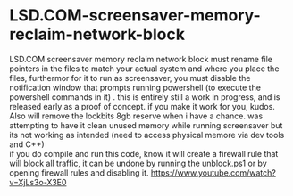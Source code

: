 # LSD.COM-screensaver-memory-reclaim-network-block
LSD.COM screensaver memory reclaim network block
must rename file pointers in the files to match your actual system and where you place the files, 
furthermor for it to run as screensaver, you must disable the notification window that prompts running powershell (to execute the powershell  commands in it) . this is entirely still a work in progress, and is released early as a proof of concept. if you make it work for you, kudos. Also will remove the lockbits 8gb reserve when i have a chance. was attempting to have it clean unused memory while running screensaver but its not working as intended (need to access physical memore via dev tools and C++)       
if you do compile and run this code, know it will create a firewall rule that will block all traffic, it can be undone by running the unblock.ps1 or by opening firewall rules and disabling it.
https://www.youtube.com/watch?v=XjLs3o-X3E0
